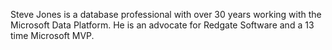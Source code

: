 Steve Jones is a database professional with over 30 years working with the Microsoft Data Platform. He is an advocate for Redgate Software and a 13 time Microsoft MVP.
